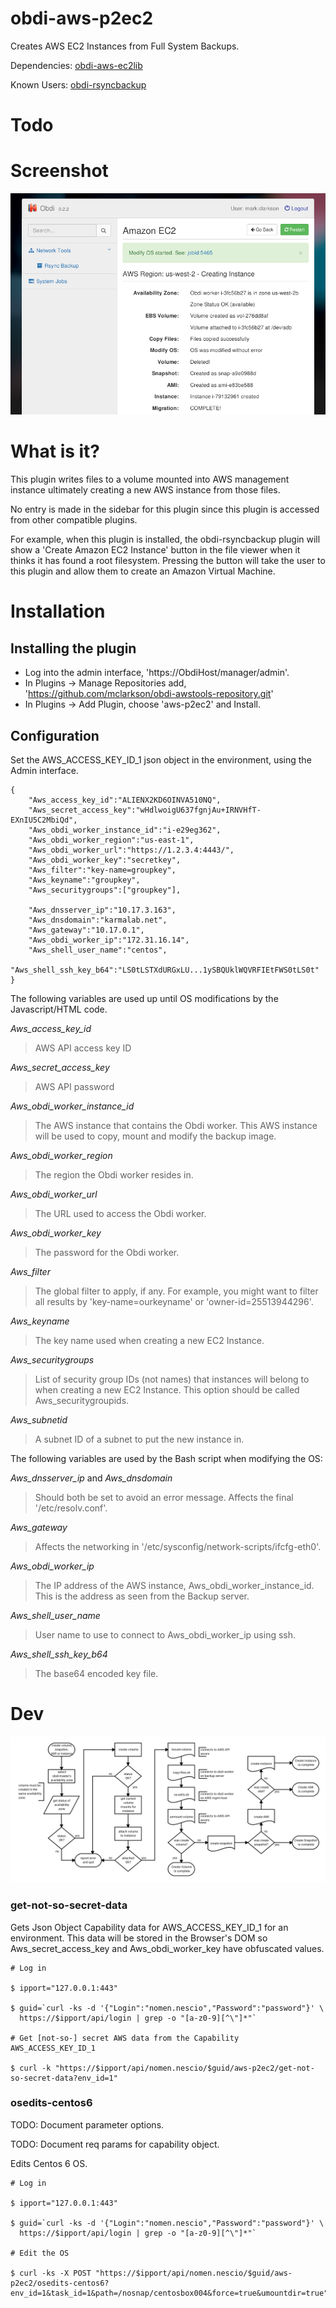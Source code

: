# obdi-aws-p2ec2
Creates AWS EC2 Instances from Full System Backups.

Dependencies: [obdi-aws-ec2lib](https://github.com/mclarkson/obdi-aws-ec2lib)

Known Users: [obdi-rsyncbackup](https://github.com/mclarkson/obdi-rsyncbackup)

# Todo


# Screenshot

![](images/obdi-aws-p2ec2-small.png?raw=true)

# What is it?

This plugin writes files to a volume mounted into AWS management instance
ultimately creating a new AWS instance from those files.

No entry is made in the sidebar for this plugin since this plugin is accessed
from other compatible plugins.

For example, when this plugin is installed, the obdi-rsyncbackup plugin will
show a 'Create Amazon EC2 Instance' button in the file viewer when it thinks it
has found a root filesystem. Pressing the button will take the user to this
plugin and allow them to create an Amazon Virtual Machine.

# Installation

## Installing the plugin

* Log into the admin interface, 'https://ObdiHost/manager/admin'.
* In Plugins -> Manage Repositories add, 'https://github.com/mclarkson/obdi-awstools-repository.git'
* In Plugins -> Add Plugin, choose 'aws-p2ec2' and Install.

## Configuration

Set the AWS_ACCESS_KEY_ID_1 json object in the environment, using the Admin interface.
```
{
    "Aws_access_key_id":"ALIENX2KD6OINVA510NQ",
    "Aws_secret_access_key":"wHdlwoigU637fgnjAu+IRNVHfT-EXnIU5C2MbiQd",
    "Aws_obdi_worker_instance_id":"i-e29eg362",
    "Aws_obdi_worker_region":"us-east-1",
    "Aws_obdi_worker_url":"https://1.2.3.4:4443/",
    "Aws_obdi_worker_key":"secretkey",
    "Aws_filter":"key-name=groupkey",
    "Aws_keyname":"groupkey",
    "Aws_securitygroups":["groupkey"],

    "Aws_dnsserver_ip":"10.17.3.163",
    "Aws_dnsdomain":"karmalab.net",
    "Aws_gateway":"10.17.0.1",
    "Aws_obdi_worker_ip":"172.31.16.14",
    "Aws_shell_user_name":"centos",
    "Aws_shell_ssh_key_b64":"LS0tLSTXdURGxLU...1ySBQUklWQVRFIEtFWS0tLS0t"
}
```

The following variables are used up until OS modifications by the Javascript/HTML code.

*Aws_access_key_id*
> AWS API access key ID

*Aws_secret_access_key*
> AWS API password

*Aws_obdi_worker_instance_id*
> The AWS instance that contains the Obdi worker.
> This AWS instance will be used to copy, mount and modify the backup image.

*Aws_obdi_worker_region*
> The region the Obdi worker resides in.

*Aws_obdi_worker_url*
> The URL used to access the Obdi worker.

*Aws_obdi_worker_key*
> The password for the Obdi worker.

*Aws_filter*
> The global filter to apply, if any. For example, you might want to filter all
> results by 'key-name=ourkeyname' or 'owner-id=25513944296'.

*Aws_keyname*
> The key name used when creating a new EC2 Instance.

*Aws_securitygroups*
> List of security group IDs (not names) that instances will belong to when
> creating a new EC2 Instance. This option should be called Aws_securitygroupids.

*Aws_subnetid*
> A subnet ID of a subnet to put the new instance in.

The following variables are used by the Bash script when modifying the OS:

*Aws_dnsserver_ip* and *Aws_dnsdomain*
> Should both be set to avoid an error message. Affects the final '/etc/resolv.conf'.

*Aws_gateway*
> Affects the networking in '/etc/sysconfig/network-scripts/ifcfg-eth0'.

*Aws_obdi_worker_ip*
> The IP address of the AWS instance, Aws_obdi_worker_instance_id. This is the address
> as seen from the Backup server.

*Aws_shell_user_name*
> User name to use to connect to Aws_obdi_worker_ip using ssh.

*Aws_shell_ssh_key_b64*
> The base64 encoded key file.

# Dev

![](images/instance-creation.png?raw=true)

### get-not-so-secret-data

Gets Json Object Capability data for AWS_ACCESS_KEY_ID_1 for an environment.
This data will be stored in the Browser's DOM so Aws_secret_access_key and
Aws_obdi_worker_key have obfuscated values.

```
# Log in

$ ipport="127.0.0.1:443"

$ guid=`curl -ks -d '{"Login":"nomen.nescio","Password":"password"}' \
  https://$ipport/api/login | grep -o "[a-z0-9][^\"]*"`

# Get [not-so-] secret AWS data from the Capability AWS_ACCESS_KEY_ID_1

$ curl -k "https://$ipport/api/nomen.nescio/$guid/aws-p2ec2/get-not-so-secret-data?env_id=1"

```

### osedits-centos6

TODO: Document parameter options.

TODO: Document req params for capability object.

Edits Centos 6 OS.

```
# Log in

$ ipport="127.0.0.1:443"

$ guid=`curl -ks -d '{"Login":"nomen.nescio","Password":"password"}' \
  https://$ipport/api/login | grep -o "[a-z0-9][^\"]*"`

# Edit the OS

$ curl -ks -X POST "https://$ipport/api/nomen.nescio/$guid/aws-p2ec2/osedits-centos6?env_id=1&task_id=1&path=/nosnap/centosbox004&force=true&umountdir=true"

```

